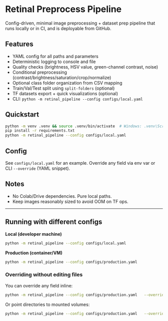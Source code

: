 # Retinal Preprocess Pipeline

Config-driven, minimal image preprocessing + dataset prep pipeline that runs locally or in CI, and is deployable from GitHub.

## Features
- YAML config for all paths and parameters
- Deterministic logging to console and file
- Quality checks (brightness, HSV value, green-channel contrast, noise)
- Conditional preprocessing (contrast/brightness/saturation/crop/normalize)
- Optional class folder organization from CSV mapping
- Train/Val/Test split using `split-folders` (optional)
- TF datasets export + quick visualizations (optional)
- CLI: `python -m retinal_pipeline --config configs/local.yaml`

## Quickstart
```bash
python -m venv .venv && source .venv/bin/activate  # Windows: .venv\Scripts\activate
pip install -r requirements.txt
python -m retinal_pipeline --config configs/local.yaml
```

## Config
See `configs/local.yaml` for an example. Override any field via env var or CLI `--override` (YAML snippet).

## Notes
- No Colab/Drive dependencies. Pure local paths.
- Keep images reasonably sized to avoid OOM on TF ops.

---

## Running with different configs

**Local (developer machine)**
```bash
python -m retinal_pipeline --config configs/local.yaml
```

**Production (container/VM)**
```bash
python -m retinal_pipeline --config configs/production.yaml
```

### Overriding without editing files
You can override any field inline:
```bash
python -m retinal_pipeline --config configs/production.yaml   --override 'logging: {level: DEBUG}'
```

Or point directories to mounted volumes:
```bash
python -m retinal_pipeline --config configs/production.yaml   --override 'io: {input_images_dir: "/mnt/vol/raw", preprocessed_images_dir: "/mnt/vol/pre"}'
```
